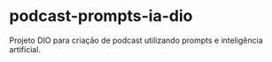 # podcast-prompts-ia-dio
Projeto DIO para criação de podcast utilizando prompts e inteligência artificial.
